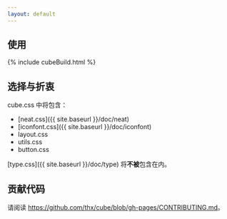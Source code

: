 ```yaml
---
layout: default
---
```


## 使用

{% include cubeBuild.html %}

## 选择与折衷

cube.css 中将包含：

- [neat.css]({{ site.baseurl }}/doc/neat)
- [iconfont.css]({{ site.baseurl }}/doc/iconfont)
- layout.css
- utils.css
- button.css

[type.css]({{ site.baseurl }}/doc/type) 将**不被**包含在内。

## 贡献代码

请阅读 <https://github.com/thx/cube/blob/gh-pages/CONTRIBUTING.md>。